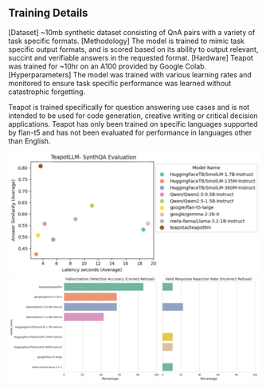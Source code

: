 ## Training Details

[Dataset] ~10mb synthetic dataset consisting of QnA pairs with a variety of task specific formats.
[Methodology] The model is trained to mimic task specific output formats, and is scored based on its ability to output relevant, succint and verifiable answers in the requested format.
[Hardware] Teapot was trained for ~10hr on an A100 provided by Google Colab.
[Hyperparameters] The model was trained with various learning rates and monitored to ensure task specific performance was learned without catastrophic forgetting.

Teapot is trained specifically for question answering use cases and is not intended to be used for code generation, creative writing or critical decision applications. Teapot has only been trained on specific languages supported by flan-t5 and has not been evaluated for performance in languages other than English.

<img src="./synthqa_eval.jpg">
<img src="./hallucination_metrics.png">
